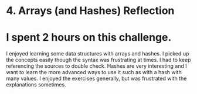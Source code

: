 # 4. Arrays (and Hashes) Reflection

# I spent 2 hours on this challenge.

I enjoyed learning some data structures with arrays and hashes. I picked up the concepts easily though the syntax was frustrating at times. I had to keep referencing the sources to double check. Hashes are very interesting and I want to learn the more advanced ways to use it such as with a hash with many values. I enjoyed the exercises generally, but was frustrated with the explanations sometimes.